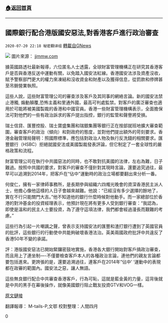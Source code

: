 ###  [:house:返回首頁](https://github.com/ourhimalayas/txt)
---

## 國際銀行配合港版國安惡法,對香港客戶進行政治審查
`2020-07-20 22:18 秘密翻译组` [轉載自GNews](https://gnews.org/zh-hant/270931/)

![](https://s3.amazonaws.com/gnews-media-offload/wp-content/uploads/2020/07/10062634/Picture-1-61.png)
圖片來源： [jjmmw.com](http://www.jjmmw.com/article/detail_1315304/)

據英國路透社最新報導，六位匿名人士透露，全球財富管理機構正在研究其香港客戶是否與香港反送中運動有關，以免踏入國安法紅線。香港國安法涉及資產沒收，賦予警察部門更大的權力來凍結和沒收資金和財產以及獲得信息，從罰款和停牌甚至吊銷營業執照。

這些人說，這些財富管理公司的審查涉及客戶及其同事的網絡言論。新的國安法禁止港獨, 煽動顛覆,恐怖主義和里通外國，最高可判處監禁。對客戶的廣泛審查也適用於可能將被美國製裁的香港和中國官員。香港一些財富管理機構表示，全面擔保法可對他們的一些有政治訴求的客戶提出指控，銀行的監管和聲譽將受損。

瑞士信貸、匯豐控股、瑞士寶盛集團和瑞銀集團等銀行正在按部就班地擴大審查範圍，審查客戶的政治（傾向）和對政府的態度，並對他們提出額外的苛刻要求。香港金融管理局聲明：照國際標準，應包括對政治人物及執行反洗錢的相關要求。匯豐銀行（HSBC）拒絕就國安法或美國製裁發表評論，但它制定了一套全球性的嚴格政策和流程。

財富管理公司在執行中共國惡法的同時，也不敢對抗美國的法律，左右為難，日子難過。按照中共國的要求，對客戶的審查不僅針對其現時言論，還要追究過往，最早可以追溯到2014年，把客戶在“佔中”運動時的政治立場都要翻出來分析一番。

何俊仁，擁有一家律師事務所，是長期參與組織六四燭光晚會的資深香港民主派人士，他擔心像他這樣的人日子會越來越難。他說：“已經沒有多少選擇的餘地了，實在不行只能關門大吉。”他不知道他的銀行什麼時候對他動手。而一家總部位於香港的對沖基金的投資經理表示，他預計現在將有更多人受到銀行審查：“我認為，即使是溫和的民主人士要投資，為了遵守這項法律，我們都會經過漫長而艱難的考慮。”

這些行為引起一片嘲諷之聲，曾表示支持國安法的匯豐和渣打銀行遭到了英國官員的批評，這些銀行的行動使中共能夠破壞香港法治。英美兩國政府批評中共違反了香港50年不變的承諾。

評：港版國安惡法已開始緊鑼密鼓地實施，香港各大銀行開始對客戶搞政治審查，而且用上了連坐制—-不僅要檢查客戶本人的各種政治言論，連他們的親友言論都要包括進來。更誇張的是，還要追溯過往，連客戶在2014年”佔中’ ‘運動中的表現都在政審的範圍內。國安法之惡，讓人無語。

這些無良銀行配合中共審查香港客戶，行為可恥，這就是藍金黃的力量，這背後就是中共的黑手在幕後操作，就像美國銀行阻止戰友投資GTV和VOG一樣。

[原文鏈接](https://uk.reuters.com/article/uk-hongkong-security-wealth-exclusive-idUKKCN24L094)

翻譯報導： M-tails-P,文鄂
校對整理：人間四月

0
